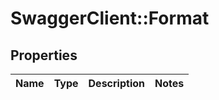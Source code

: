 # SwaggerClient::Format

## Properties
Name | Type | Description | Notes
------------ | ------------- | ------------- | -------------


